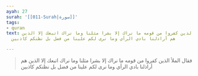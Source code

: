 ```yaml
---
ayah: 27
surah: '[[011-Surah|سورة]]'
tags:
- quran
text: فقال الملأ الذين كفروا من قومه ما نراك إلا بشرا مثلنا وما نراك اتبعك إلا الذين
  هم أراذلنا بادي الرأي وما نرى لكم علينا من فضل بل نظنكم كاذبين

---
```

> فقال الملأ الذين كفروا من قومه ما نراك إلا بشرا مثلنا وما نراك اتبعك إلا الذين هم أراذلنا بادي الرأي وما نرى لكم علينا من فضل بل نظنكم كاذبين
